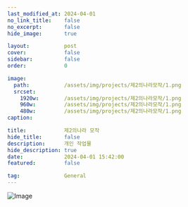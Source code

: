 ```yaml
---
last_modified_at: 2024-04-01
no_link_title:    false 
no_excerpt:       false 
hide_image:       true

layout:           post
cover:            false
sidebar:          false
order:            0

image:
  path:           /assets/img/projects/제2의나라모작/1.png
  srcset:
    1920w:        /assets/img/projects/제2의나라모작/1.png
    960w:         /assets/img/projects/제2의나라모작/1.png
    480w:         /assets/img/projects/제2의나라모작/1.png
caption:          

title:            제2의나라 모작
hide_title:       false
description:      개인 작업물
hide_description: true
date:             2024-04-01 15:42:00
featured:         false

tag:              General
---
```



![Image](/assets/img/projects/제2의나라모작/제2의나라_00.png)
